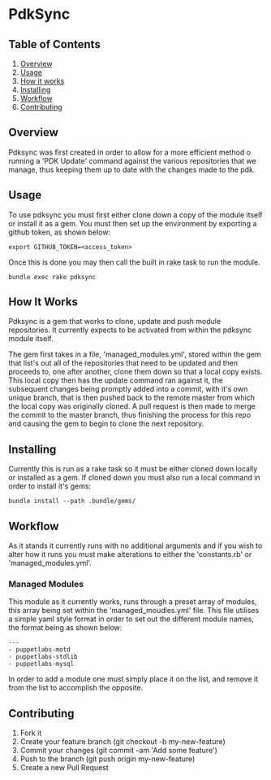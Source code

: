# PdkSync

Table of Contents
-----------------

1. [Overview](#overview)
2. [Usage](#usage)
3. [How it works](#how-it-works)
4. [Installing](#installing)
5. [Workflow](#workflow)
6. [Contributing](#contributing)

Overview
--------

Pdksync was first created in order to allow for a more efficient method o running a 'PDK Update' command against the various repositories that we manage, thus keeping them up to date with the changes made to the pdk.

Usage
----------

To use pdksync you must first either clone down a copy of the module itself or install it as a gem. You must then set up the environment by exporting a github token, as shown below:
```
export GITHUB_TOKEN=<access_token>
```
Once this is done you may then call the built in rake task to run the module.
```
bundle exec rake pdksync
```

How It Works
------------

Pdksync is a gem that works to clone, update and push module repositories. It currently expects to be activated from within the pdksync module itself.

The gem first takes in a file, 'managed_modules.yml', stored within the gem that list's out all of the repositories that need to be updated and then proceeds to, one after another, clone them down so that a local copy exists. This local copy then has the update command ran against it, the subsequent changes being promptly added into a commit, with it's own unique branch, that is then pushed back to the remote master from which the local copy was originally cloned. A pull request is then made to merge the commit to the master branch, thus finishing the process for this repo and causing the gem to begin to clone the next repository.

Installing
----------

Currently this is run as a rake task so it must be either cloned down locally or installed as a gem. If cloned down you must also run a local command in order to install it's gems:
```
bundle install --path .bundle/gems/
```

Workflow
--------

As it stands it currently runs with no additional arguments and if you wish to alter how it runs you must make alterations to either the 'constants.rb' or 'managed_modules.yml'.

### Managed Modules

This module as it currently works, runs through a preset array of modules, this array being set within the 'managed_moudles.yml' file. This file utilises a simple yaml style format in order to set out the different module names, the format being as shown below:

```
---
- puppetlabs-motd
- puppetlabs-stdlib
- puppetlabs-mysql
```
In order to add a module one must simply place it on the list, and remove it from the list to accomplish the opposite.

Contributing
--------

1. Fork it
2. Create your feature branch (git checkout -b my-new-feature)
3. Commit your changes (git commit -am 'Add some feature')
4. Push to the branch (git push origin my-new-feature)
5. Create a new Pull Request
